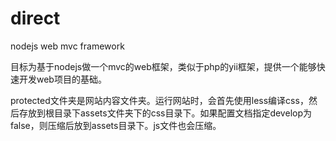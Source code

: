 direct
======
nodejs web mvc framework

目标为基于nodejs做一个mvc的web框架，类似于php的yii框架，提供一个能够快速开发web项目的基础。


protected文件夹是网站内容文件夹。运行网站时，会首先使用less编译css，然后存放到根目录下assets文件夹下的css目录下。如果配置文档指定develop为false，则压缩后放到assets目录下。js文件也会压缩。
